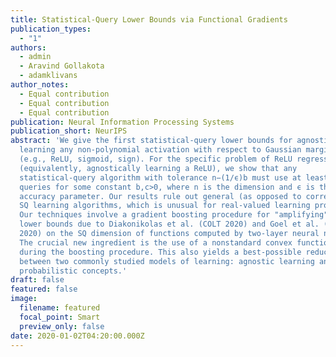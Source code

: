 ```yaml
---
title: Statistical-Query Lower Bounds via Functional Gradients
publication_types:
  - "1"
authors:
  - admin
  - Aravind Gollakota
  - adamklivans
author_notes:
  - Equal contribution
  - Equal contribution
  - Equal contribution
publication: Neural Information Processing Systems
publication_short: NeurIPS
abstract: 'We give the first statistical-query lower bounds for agnostically
  learning any non-polynomial activation with respect to Gaussian marginals
  (e.g., ReLU, sigmoid, sign). For the specific problem of ReLU regression
  (equivalently, agnostically learning a ReLU), we show that any
  statistical-query algorithm with tolerance n−(1/ϵ)b must use at least 2ncϵ
  queries for some constant b,c>0, where n is the dimension and ϵ is the
  accuracy parameter. Our results rule out general (as opposed to correlational)
  SQ learning algorithms, which is unusual for real-valued learning problems.
  Our techniques involve a gradient boosting procedure for "amplifying" recent
  lower bounds due to Diakonikolas et al. (COLT 2020) and Goel et al. (ICML
  2020) on the SQ dimension of functions computed by two-layer neural networks.
  The crucial new ingredient is the use of a nonstandard convex functional
  during the boosting procedure. This also yields a best-possible reduction
  between two commonly studied models of learning: agnostic learning and
  probabilistic concepts.'
draft: false
featured: false
image:
  filename: featured
  focal_point: Smart
  preview_only: false
date: 2020-01-02T04:20:00.000Z
---
```

